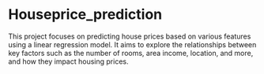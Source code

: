 # Houseprice_prediction
This project focuses on predicting house prices based on various features using a linear regression model. It aims to explore the relationships between key factors such as the number of rooms, area income, location, and more, and how they impact housing prices.
